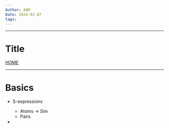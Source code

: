 ```yaml
---
Author: AAM
Date: 2024-02-07
tags:
---
```

---
# Title

[HOME](/README.md)

---


# Basics
- S-expressions
	- Atoms -> Sim
	- Pairs
	
- 